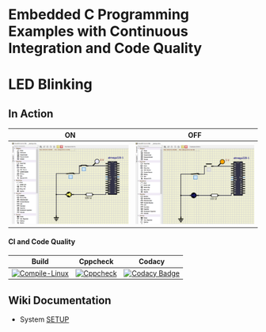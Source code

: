 # Embedded C Programming Examples with Continuous Integration and Code Quality

# LED Blinking 

## In Action

|ON|OFF|
|:--:|:--:|
|![ON](simulation/ON.png)|![OFF](simulation/OFF.png)|

#### CI and Code Quality

|Build|Cppcheck|Codacy|
|:--:|:--:|:--:|
|[![Compile-Linux](https://github.com/VinayakKeshavKatigar/Emb_c/actions/workflows/Compile.yml/badge.svg)](https://github.com/VinayakKeshavKatigar/Emb_c/actions/workflows/Compile.yml)|[![Cppcheck](https://github.com/VinayakKeshavKatigar/Emb_c/actions/workflows/CodeQuality.yml/badge.svg)](https://github.com/VinayakKeshavKatigar/Emb_c/actions/workflows/CodeQuality.yml)|[![Codacy Badge](https://app.codacy.com/project/badge/Grade/073e1431e9bb4f529d7fab4213c53573)](https://www.codacy.com/gh/VinayakKeshavKatigar/Emb_c/dashboard?utm_source=github.com&amp;utm_medium=referral&amp;utm_content=VinayakKeshavKatigar/Emb_c&amp;utm_campaign=Badge_Grade)
## Wiki Documentation
* System [SETUP](https://github.com/Bharathgopal/Emb-C/wiki)

